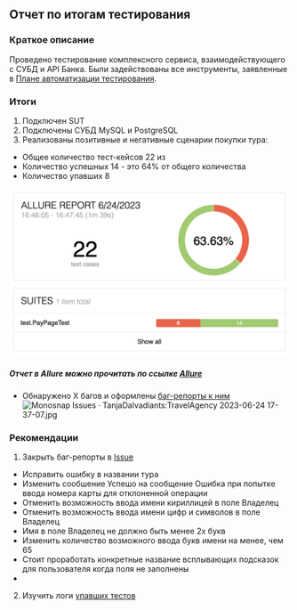 ## Отчет по итогам тестирования
### Краткое описание
Проведено тестирование комплексного сервиса, взаимодействующего с СУБД и API Банка. Были задействованы все инструменты, заявленные в [Плане автоматизации тестирования]([Plan.md](Plan.md)).

### Итоги
1. Подключен SUT
2. Подключены СУБД MySQL и PostgreSQL
3. Реализованы позитивные и негативные сценарии покупки тура:
* Общее количество тест-кейсов 22 из
* Количество успешных 14 - это 64% от общего количества
* Количество упавших 8

![Monosnap Allure Report 2023-06-24 17-06-31.jpg ](..%2Fpic%2FMonosnap%20Allure%20Report%202023-06-24%2017-06-31.jpg )


##### Отчет в Allure  можно прочитать по ссылке [Allure](http://localhost:63342/Travel/allure-report/allureReport/index.html?_ijt=cgli358aggh9rr6fg34q7t6het&_ij_reload=RELOAD_ON_SAVE#)

* Обнаружено Х багов и оформлены [баг-репорты к ним](https://github.com/TanjaDalvadiants/TravelAgency/issues)
![Monosnap Issues · TanjaDalvadiants:TravelAgency 2023-06-24 17-37-07.jpg](..%2Fpic%2FMonosnap%20Issues%20%C2%B7%20TanjaDalvadiants%3ATravelAgency%202023-06-24%2017-37-07.jpg)


### Рекомендации
1. Закрыть баг-репорты в [Issue](https://github.com/TanjaDalvadiants/TravelAgency/issues)
* Исправить ошибку в названии тура
* Изменить сообшение Успешо на сообщение Ошибка при попытке ввода номера карты для отклоненной операции
* Отменить возможность ввода имени кириллицей в поле Владелец 
* Отменить возможность ввода имени цифр и символов в поле Владелец
* Имя в поле Владелец не должно быть менее 2х букв
* Изменить количество возможного ввода букв имени на менее, чем 65
* Стоит проработать конкретные название всплывающих подсказок для пользователя когда поля не заполнены
* 
2. Изучить логи [упавших тестов](http://localhost:63342/Travel/allure-report/allureReport/index.html?_ijt=cgli358aggh9rr6fg34q7t6het&_ij_reload=RELOAD_ON_SAVE#suites/16b98e3b12bb1c59d4896f22aff84fdb)